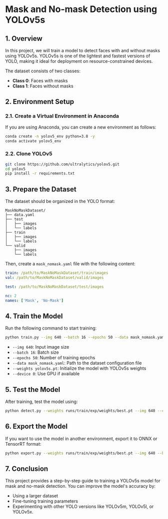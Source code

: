 # Mask and No-mask Detection using YOLOv5s  

## 1. Overview  
In this project, we will train a model to detect faces with and without masks using YOLOv5s. YOLOv5s is one of the lightest and fastest versions of YOLO, making it ideal for deployment on resource-constrained devices.  

The dataset consists of two classes:  
- **Class 0**: Faces with masks  
- **Class 1**: Faces without masks  

## 2. Environment Setup  

### 2.1. Create a Virtual Environment in Anaconda  
If you are using Anaconda, you can create a new environment as follows:  
```bash
conda create -n yolov5_env python=3.8 -y
conda activate yolov5_env
```  

### 2.2. Clone YOLOv5  
```bash
git clone https://github.com/ultralytics/yolov5.git
cd yolov5
pip install -r requirements.txt
```  

## 3. Prepare the Dataset  
The dataset should be organized in the YOLO format:  
```
MaskNoMaskDataset/
├── data.yaml
├── test
│   ├── images
│   └── labels
├── train
│   ├── images
│   └── labels
└── valid
    ├── images
    └── labels
```  

Then, create a `mask_nomask.yaml` file with the following content:  
```yaml
train: /path/to/MaskNoMaskDataset/train/images
val: /path/to/MaskNoMaskDataset/valid/images

test: /path/to/MaskNoMaskDataset/test/images

nc: 2
names: ['Mask', 'No-Mask']
```  

## 4. Train the Model  
Run the following command to start training:  
```bash
python train.py --img 640 --batch 16 --epochs 50 --data mask_nomask.yaml --weights yolov5s.pt --device 0
```  

- `--img 640`: Input image size  
- `--batch 16`: Batch size  
- `--epochs 50`: Number of training epochs  
- `--data mask_nomask.yaml`: Path to the dataset configuration file  
- `--weights yolov5s.pt`: Initialize the model with YOLOv5s weights  
- `--device 0`: Use GPU if available  

## 5. Test the Model  
After training, test the model using:  
```bash
python detect.py --weights runs/train/exp/weights/best.pt --img 640 --conf 0.5 --source MaskNoMaskDataset/test/images/
```  

## 6. Export the Model  
If you want to use the model in another environment, export it to ONNX or TensorRT format:  
```bash
python export.py --weights runs/train/exp/weights/best.pt --img 640 --batch 1 --device 0 --include onnx
```  

## 7. Conclusion  
This project provides a step-by-step guide to training a YOLOv5s model for mask and no-mask detection. You can improve the model's accuracy by:  
- Using a larger dataset  
- Fine-tuning training parameters  
- Experimenting with other YOLO versions like YOLOv5m, YOLOv5l, or YOLOv5x.  
